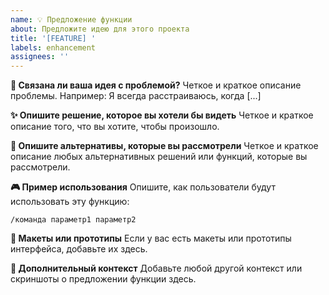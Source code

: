 ```yaml
---
name: 💡 Предложение функции
about: Предложите идею для этого проекта
title: '[FEATURE] '
labels: enhancement
assignees: ''
---
```


**🤔 Связана ли ваша идея с проблемой?**
Четкое и краткое описание проблемы. Например: Я всегда расстраиваюсь, когда [...]

**✨ Опишите решение, которое вы хотели бы видеть**
Четкое и краткое описание того, что вы хотите, чтобы произошло.

**🔄 Опишите альтернативы, которые вы рассмотрели**
Четкое и краткое описание любых альтернативных решений или функций, которые вы рассмотрели.

**🎮 Пример использования**
Опишите, как пользователи будут использовать эту функцию:
```
/команда параметр1 параметр2
```

**🎨 Макеты или прототипы**
Если у вас есть макеты или прототипы интерфейса, добавьте их здесь.

**📱 Дополнительный контекст**
Добавьте любой другой контекст или скриншоты о предложении функции здесь. 